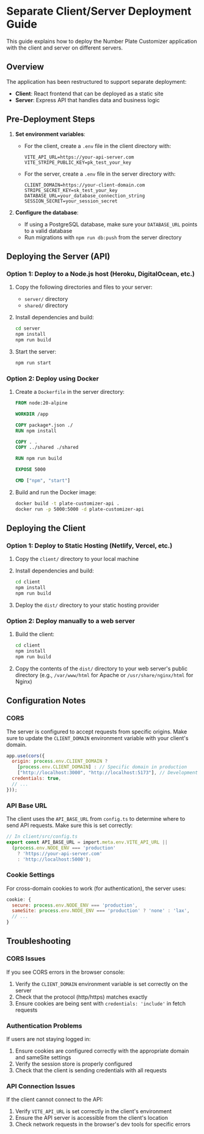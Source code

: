 # Separate Client/Server Deployment Guide

This guide explains how to deploy the Number Plate Customizer application with the client and server on different servers.

## Overview

The application has been restructured to support separate deployment:

- **Client**: React frontend that can be deployed as a static site
- **Server**: Express API that handles data and business logic

## Pre-Deployment Steps

1. **Set environment variables**:
   - For the client, create a `.env` file in the client directory with:
     ```
     VITE_API_URL=https://your-api-server.com
     VITE_STRIPE_PUBLIC_KEY=pk_test_your_key
     ```
   - For the server, create a `.env` file in the server directory with:
     ```
     CLIENT_DOMAIN=https://your-client-domain.com
     STRIPE_SECRET_KEY=sk_test_your_key
     DATABASE_URL=your_database_connection_string
     SESSION_SECRET=your_session_secret
     ```

2. **Configure the database**:
   - If using a PostgreSQL database, make sure your `DATABASE_URL` points to a valid database
   - Run migrations with `npm run db:push` from the server directory

## Deploying the Server (API)

### Option 1: Deploy to a Node.js host (Heroku, DigitalOcean, etc.)

1. Copy the following directories and files to your server:
   - `server/` directory
   - `shared/` directory

2. Install dependencies and build:
   ```bash
   cd server
   npm install
   npm run build
   ```

3. Start the server:
   ```bash
   npm run start
   ```

### Option 2: Deploy using Docker

1. Create a `Dockerfile` in the server directory:
   ```dockerfile
   FROM node:20-alpine

   WORKDIR /app

   COPY package*.json ./
   RUN npm install

   COPY . .
   COPY ../shared ./shared

   RUN npm run build

   EXPOSE 5000

   CMD ["npm", "start"]
   ```

2. Build and run the Docker image:
   ```bash
   docker build -t plate-customizer-api .
   docker run -p 5000:5000 -d plate-customizer-api
   ```

## Deploying the Client

### Option 1: Deploy to Static Hosting (Netlify, Vercel, etc.)

1. Copy the `client/` directory to your local machine

2. Install dependencies and build:
   ```bash
   cd client
   npm install
   npm run build
   ```

3. Deploy the `dist/` directory to your static hosting provider

### Option 2: Deploy manually to a web server

1. Build the client:
   ```bash
   cd client
   npm install
   npm run build
   ```

2. Copy the contents of the `dist/` directory to your web server's public directory
   (e.g., `/var/www/html` for Apache or `/usr/share/nginx/html` for Nginx)

## Configuration Notes

### CORS

The server is configured to accept requests from specific origins. Make sure to update the `CLIENT_DOMAIN` environment variable with your client's domain.

```js
app.use(cors({
  origin: process.env.CLIENT_DOMAIN ? 
    [process.env.CLIENT_DOMAIN] : // Specific domain in production
    ["http://localhost:3000", "http://localhost:5173"], // Development domains
  credentials: true,
  // ...
}));
```

### API Base URL

The client uses the `API_BASE_URL` from `config.ts` to determine where to send API requests. Make sure this is set correctly:

```typescript
// In client/src/config.ts
export const API_BASE_URL = import.meta.env.VITE_API_URL || 
  (process.env.NODE_ENV === 'production' 
    ? 'https://your-api-server.com' 
    : 'http://localhost:5000');
```

### Cookie Settings

For cross-domain cookies to work (for authentication), the server uses:

```js
cookie: { 
  secure: process.env.NODE_ENV === 'production',
  sameSite: process.env.NODE_ENV === 'production' ? 'none' : 'lax',
  // ...
}
```

## Troubleshooting

### CORS Issues

If you see CORS errors in the browser console:

1. Verify the `CLIENT_DOMAIN` environment variable is set correctly on the server
2. Check that the protocol (http/https) matches exactly
3. Ensure cookies are being sent with `credentials: 'include'` in fetch requests

### Authentication Problems

If users are not staying logged in:

1. Ensure cookies are configured correctly with the appropriate domain and sameSite settings
2. Verify the session store is properly configured
3. Check that the client is sending credentials with all requests

### API Connection Issues

If the client cannot connect to the API:

1. Verify `VITE_API_URL` is set correctly in the client's environment
2. Ensure the API server is accessible from the client's location
3. Check network requests in the browser's dev tools for specific errors